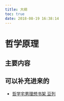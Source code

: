 ```yaml
---
title: 大纲
toc: true
date: 2018-08-19 16:38:14
---
```

# 哲学原理


## 主要内容


## 可以补充进来的


- [哲学宅男理想书架 豆列](https://www.douban.com/doulist/1685508/)
